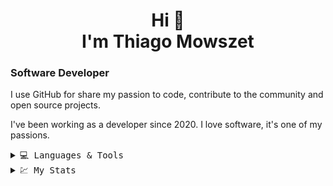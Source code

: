 <h1 align="center"> Hi 👋 <br>
 I'm Thiago Mowszet</h1>
<h3 align="left">Software Developer</h3>

<p>

  I use GitHub for share my passion to code, contribute to the community and open source projects.

  I've been working as a developer since 2020. I love software, it's one of my passions.

</p>


<details>
<summary><samp> 💻 Languages & Tools </samp> </summary>
<p align="left">

<!-- My languages -->
![HTML5](https://img.shields.io/badge/html5-%23E34F26.svg?style=for-the-badge&logo=html5&logoColor=white)
![CSS3](https://img.shields.io/badge/css3-%231572B6.svg?style=for-the-badge&logo=css3&logoColor=white)
![JavaScript](https://img.shields.io/badge/javascript-%23323330.svg?style=for-the-badge&logo=javascript&logoColor=%23F7DF1E)
![TypeScript](https://img.shields.io/badge/typescript-%23007ACC.svg?style=for-the-badge&logo=typescript&logoColor=white)
![Python](https://img.shields.io/badge/python-3670A0?style=for-the-badge&logo=python&logoColor=ffdd54)
![Go](https://img.shields.io/badge/go-%2300ADD8.svg?style=for-the-badge&logo=go&logoColor=white)

<!-- Databases -->
![MySQL](https://img.shields.io/badge/mysql-%2300f.svg?style=for-the-badge&logo=mysql&logoColor=white)
![Postgres](https://img.shields.io/badge/postgres-%23316192.svg?style=for-the-badge&logo=postgresql&logoColor=white)
![MongoDB](https://img.shields.io/badge/MongoDB-%234ea94b.svg?style=for-the-badge&logo=mongodb&logoColor=white)

<!-- Scrum Methodologies -->
![Confluence](https://img.shields.io/badge/confluence-%23172BF4.svg?style=for-the-badge&logo=confluence&logoColor=white)
![Jira](https://img.shields.io/badge/jira-%230A0FFF.svg?style=for-the-badge&logo=jira&logoColor=white)

<!-- Containers -->
![Git](https://img.shields.io/badge/git-%23F05033.svg?style=for-the-badge&logo=git&logoColor=white)
![Docker](https://img.shields.io/badge/docker-%230db7ed.svg?style=for-the-badge&logo=docker&logoColor=white)

<!-- BEST IDE EVER -->
![Neovim](https://img.shields.io/badge/NeoVim-%2357A143.svg?&style=for-the-badge&logo=neovim&logoColor=white)

</p>
</details>


<details>
<summary> <samp> 💹 My Stats </samp></summary>
<p>
<br>
<img alt="Thiago Mowszet GitHub Stats"
src="https://github-readme-stats.vercel.app/api/top-langs/?username=thiagomowszet&layout=compact&theme=transparent" />
<img src="https://github-readme-stats.vercel.app/api?username=thiagomowszet&layout=compact&theme=transparent"/></p>
</p>
</details>


<div align="right">
